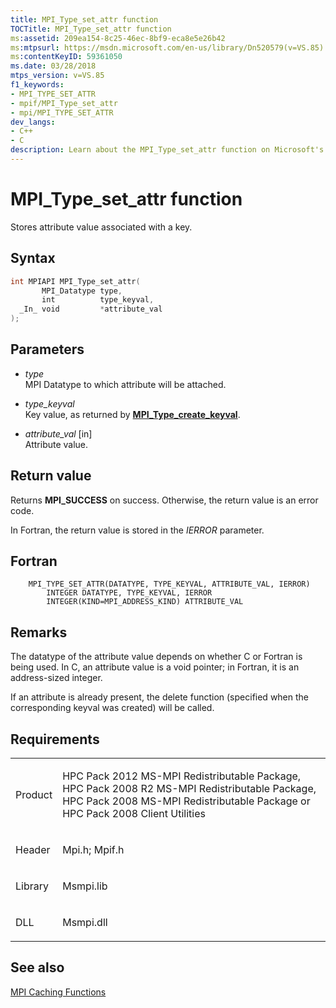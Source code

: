 ```yaml
---
title: MPI_Type_set_attr function
TOCTitle: MPI_Type_set_attr function
ms:assetid: 209ea154-8c25-46ec-8bf9-eca8e5e26b42
ms:mtpsurl: https://msdn.microsoft.com/en-us/library/Dn520579(v=VS.85)
ms:contentKeyID: 59361050
ms.date: 03/28/2018
mtps_version: v=VS.85
f1_keywords:
- MPI_TYPE_SET_ATTR
- mpif/MPI_Type_set_attr
- mpi/MPI_TYPE_SET_ATTR
dev_langs:
- C++
- C
description: Learn about the MPI_Type_set_attr function on Microsoft's official site. Understand its syntax, parameters, return values, and its application in C and Fortran.
---
```


# MPI\_Type\_set\_attr function

Stores attribute value associated with a key.

## Syntax

``` c++
int MPIAPI MPI_Type_set_attr(
       MPI_Datatype type,
       int          type_keyval,
  _In_ void         *attribute_val
);
```

## Parameters

  - *type*  
    MPI Datatype to which attribute will be attached.

  - *type\_keyval*  
    Key value, as returned by  [**MPI\_Type\_create\_keyval**](mpi-type-create-keyval-function.md).

  - *attribute\_val* \[in\]  
    Attribute value.

## Return value

Returns **MPI\_SUCCESS** on success. Otherwise, the return value is an error code.

In Fortran, the return value is stored in the *IERROR* parameter.

## Fortran

``` FORTRAN
    MPI_TYPE_SET_ATTR(DATATYPE, TYPE_KEYVAL, ATTRIBUTE_VAL, IERROR)
        INTEGER DATATYPE, TYPE_KEYVAL, IERROR
        INTEGER(KIND=MPI_ADDRESS_KIND) ATTRIBUTE_VAL
```

## Remarks

The datatype of the attribute value depends on whether C or Fortran is being used. In C, an attribute value is a void pointer; in Fortran, it is an address-sized integer.

If an attribute is already present, the delete function (specified when the corresponding keyval was created) will be called.

## Requirements

<table>
<colgroup>
<col/>
<col/>
</colgroup>
<tbody>
<tr class="odd">
<td><p>Product</p></td>
<td><p>HPC Pack 2012 MS-MPI Redistributable Package, HPC Pack 2008 R2 MS-MPI Redistributable Package, HPC Pack 2008 MS-MPI Redistributable Package or HPC Pack 2008 Client Utilities</p></td>
</tr>
<tr class="even">
<td><p>Header</p></td>
<td>Mpi.h;
Mpif.h</td>
</tr>
<tr class="odd">
<td><p>Library</p></td>
<td>Msmpi.lib</td>
</tr>
<tr class="even">
<td><p>DLL</p></td>
<td>Msmpi.dll</td>
</tr>
</tbody>
</table>


## See also

[MPI Caching Functions](mpi-caching-functions.md)

